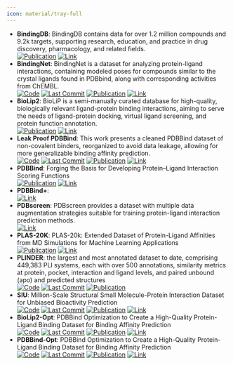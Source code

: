 ```yaml
---
icon: material/tray-full
---
```


- **BindingDB**: BindingDB contains data for over 1.2 million compounds and 9.2k targets, supporting research, education, and practice in drug discovery, pharmacology, and related fields.  
	[![Publication](https://img.shields.io/badge/Publication-Citations:0-blue?style=for-the-badge&logo=bookstack)](https://doi.org/10.1093/nar/gk) [![Link](https://img.shields.io/badge/Link-online-brightgreen?style=for-the-badge&logo=cachet&logoColor=65FF8F)](https://www.bindingdb.org/bind/index.jsp) 
- **BindingNet**: BindingNet is a dataset for analyzing protein-ligand interactions, containing modeled poses for compounds similar to the crystal ligands found in PDBbind, along with corresponding activities from ChEMBL.  
		[![Code](https://img.shields.io/github/stars/hnlab/BindingNet?style=for-the-badge&logo=github)](https://github.com/hnlab/BindingNet) [![Last Commit](https://img.shields.io/github/last-commit/hnlab/BindingNet?style=for-the-badge&logo=github)](https://github.com/hnlab/BindingNet) [![Publication](https://img.shields.io/badge/Publication-Citations:2-blue?style=for-the-badge&logo=bookstack)](https://doi.org/10.1021/acs.jcim.3c01170) [![Link](https://img.shields.io/badge/Link-online-brightgreen?style=for-the-badge&logo=cachet&logoColor=65FF8F)](http://bindingnet.huanglab.org.cn/) 
- **BioLip2**: BioLiP is a semi-manually curated database for high-quality, biologically relevant ligand-protein binding interactions, aiming to serve the needs of ligand-protein docking, virtual ligand screening, and protein function annotation.  
	[![Publication](https://img.shields.io/badge/Publication-Citations:33-blue?style=for-the-badge&logo=bookstack)](https://doi.org/10.1093/nar/gkad630) [![Link](https://img.shields.io/badge/Link-online-brightgreen?style=for-the-badge&logo=cachet&logoColor=65FF8F)](https://zhanggroup.org/BioLiP/index.cgi) 
- **Leak Proof PDBBind**: This work presents a cleaned PDBBind dataset of non-covalent binders, reorganized to avoid data leakage, allowing for more generalizable binding affinity prediction.  
		[![Code](https://img.shields.io/github/stars/THGLab/LP-PDBBind?style=for-the-badge&logo=github)](https://github.com/THGLab/LP-PDBBind) [![Last Commit](https://img.shields.io/github/last-commit/THGLab/LP-PDBBind?style=for-the-badge&logo=github)](https://github.com/THGLab/LP-PDBBind) [![Publication](https://img.shields.io/badge/Publication-Citations:0-blue?style=for-the-badge&logo=bookstack)](https://doi.org/10.7554/elife.07454.017) [![Link](https://img.shields.io/badge/Link-online-brightgreen?style=for-the-badge&logo=cachet&logoColor=65FF8F)](https://github.com/THGLab/LP-PDBBind) 
- **PDBBind**: Forging the Basis for Developing Protein–Ligand Interaction Scoring Functions  
	[![Publication](https://img.shields.io/badge/Publication-Citations:291-blue?style=for-the-badge&logo=bookstack)](https://doi.org/10.1021/acs.accounts.6b00491) [![Link](https://img.shields.io/badge/Link-online-brightgreen?style=for-the-badge&logo=cachet&logoColor=65FF8F)](http://pdbbind.org.cn/) 
- **PDBBind+**:   
	[![Link](https://img.shields.io/badge/Link-online-brightgreen?style=for-the-badge&logo=cachet&logoColor=65FF8F)](https://www.pdbbind-plus.org.cn/) 
- **PDBscreen**: PDBscreen provides a dataset with multiple data augmentation strategies suitable for training protein-ligand interaction prediction methods.  
	[![Link](https://img.shields.io/badge/Link-online-brightgreen?style=for-the-badge&logo=cachet&logoColor=65FF8F)](https://zenodo.org/records/8049380) 
- **PLAS-20K**: PLAS-20k: Extended Dataset of Protein-Ligand Affinities from MD Simulations for Machine Learning Applications  
	[![Publication](https://img.shields.io/badge/Publication-Citations:2-blue?style=for-the-badge&logo=bookstack)](https://doi.org/10.1038/s41597-023-02872-y) [![Link](https://img.shields.io/badge/Link-online-brightgreen?style=for-the-badge&logo=cachet&logoColor=65FF8F)](https://chemrxiv.org/engage/api-gateway/chemrxiv/assets/orp/resource/item/64cca66569bfb8925a5514c5/original/plas-20k-extended-dataset-of-protein-ligand-affinities-from-md-simulations-for-machine-learning-applications.pdf) 
- **PLINDER**: the largest and most annotated dataset to date, comprising 449,383 PLI systems, each with over 500 annotations, similarity metrics at protein, pocket, interaction and ligand levels, and paired unbound (apo) and predicted structures  
		[![Code](https://img.shields.io/github/stars/plinder-org/plinder?style=for-the-badge&logo=github)](https://github.com/plinder-org/plinder) [![Last Commit](https://img.shields.io/github/last-commit/plinder-org/plinder?style=for-the-badge&logo=github)](https://github.com/plinder-org/plinder) [![Publication](https://img.shields.io/badge/Publication-Citations:0-blue?style=for-the-badge&logo=bookstack)](https://doi.org/10.29172/75a0accd-d320-406e-9ffc-d90a2be278ba) 
- **SIU**: Million-Scale Structural Small Molecule-Protein Interaction Dataset for Unbiased Bioactivity Prediction  
		[![Code](https://img.shields.io/github/stars/bowen-gao/SIU?style=for-the-badge&logo=github)](https://github.com/bowen-gao/SIU) [![Last Commit](https://img.shields.io/github/last-commit/bowen-gao/SIU?style=for-the-badge&logo=github)](https://github.com/bowen-gao/SIU) [![Publication](https://img.shields.io/badge/Publication-Citations:0-blue?style=for-the-badge&logo=bookstack)](https://doi.org/10.3410/f.727410708.793529692) [![Link](https://img.shields.io/badge/Link-online-brightgreen?style=for-the-badge&logo=cachet&logoColor=65FF8F)](https://huggingface.co/datasets/bgao95/SIU) 
- **BioLip2-Opt**: PDBBind Optimization to Create a High-Quality Protein-Ligand Binding Dataset for Binding Affinity Prediction  
		[![Code](https://img.shields.io/github/stars/THGLab/PDBBind-Opt?style=for-the-badge&logo=github)](https://github.com/THGLab/PDBBind-Opt) [![Last Commit](https://img.shields.io/github/last-commit/THGLab/PDBBind-Opt?style=for-the-badge&logo=github)](https://github.com/THGLab/PDBBind-Opt) [![Publication](https://img.shields.io/badge/Publication-Citations:12-blue?style=for-the-badge&logo=bookstack)](https://doi.org/10.1038/s41597-019-0237-9) [![Link](https://img.shields.io/badge/Link-online-brightgreen?style=for-the-badge&logo=cachet&logoColor=65FF8F)](https://figshare.com/collections/PDBBind_Optimization_to_Create_a_High-Quality_Protein-Ligand_Binding_Dataset_for_Binding_Affinity_Prediction/7520133/1) 
- **PDBBind-Opt**: PDBBind Optimization to Create a High-Quality Protein-Ligand Binding Dataset for Binding Affinity Prediction  
		[![Code](https://img.shields.io/github/stars/THGLab/PDBBind-Opt?style=for-the-badge&logo=github)](https://github.com/THGLab/PDBBind-Opt) [![Last Commit](https://img.shields.io/github/last-commit/THGLab/PDBBind-Opt?style=for-the-badge&logo=github)](https://github.com/THGLab/PDBBind-Opt) [![Publication](https://img.shields.io/badge/Publication-Citations:12-blue?style=for-the-badge&logo=bookstack)](https://doi.org/10.1038/s41597-019-0237-9) [![Link](https://img.shields.io/badge/Link-online-brightgreen?style=for-the-badge&logo=cachet&logoColor=65FF8F)](https://figshare.com/collections/PDBBind_Optimization_to_Create_a_High-Quality_Protein-Ligand_Binding_Dataset_for_Binding_Affinity_Prediction/7520133/1) 
